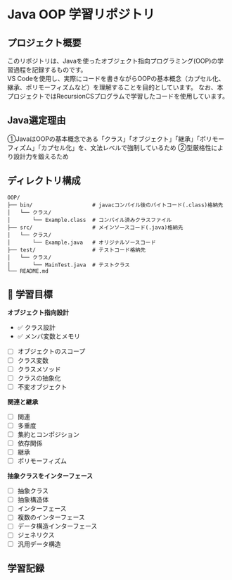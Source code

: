 # Java OOP 学習リポジトリ

## プロジェクト概要
このリポジトリは、Javaを使ったオブジェクト指向プログラミング(OOP)の学習過程を記録するものです。  
VS Codeを使用し、実際にコードを書きながらOOPの基本概念（カプセル化、継承、ポリモーフィズムなど）を理解することを目的としています。
なお、本プロジェクトではRecursionCSプログラムで学習したコードを使用しています。

## Java選定理由
①JavaはOOPの基本概念である「クラス」「オブジェクト」「継承」「ポリモーフィズム」「カプセル化」を、文法レベルで強制しているため
②型厳格性により設計力を鍛えるため

## ディレクトリ構成
```plaintext
OOP/
├── bin/                   # javacコンパイル後のバイトコード(.class)格納先
│   └── クラス/
│       └── Example.class  # コンパイル済みクラスファイル
├── src/                   # メインソースコード(.java)格納先
│   └── クラス/
│       └── Example.java   # オリジナルソースコード
├── test/                  # テストコード格納先
│   └── クラス/
│       └── MainTest.java  # テストクラス
└── README.md
```


## 🎯 学習目標
**オブジェクト指向設計**
- ✅ クラス設計
- ✅ メンバ変数とメモリ
- [ ] オブジェクトのスコープ
- [ ] クラス変数
- [ ] クラスメソッド
- [ ] クラスの抽象化
- [ ] 不変オブジェクト

**関連と継承**
- [ ] 関連
- [ ] 多重度
- [ ] 集約とコンポジション
- [ ] 依存関係
- [ ] 継承
- [ ] ポリモーフィズム

**抽象クラスをインターフェース**
- [ ] 抽象クラス
- [ ] 抽象構造体
- [ ] インターフェース
- [ ] 複数のインターフェース
- [ ] データ構造インターフェース
- [ ] ジェネリクス
- [ ] 汎用データ構造

## 学習記録
